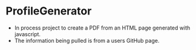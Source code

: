 # ProfileGenerator
* In process project to create a PDF from an HTML page generated with javascript.
* The information being pulled is from a users GitHub page.